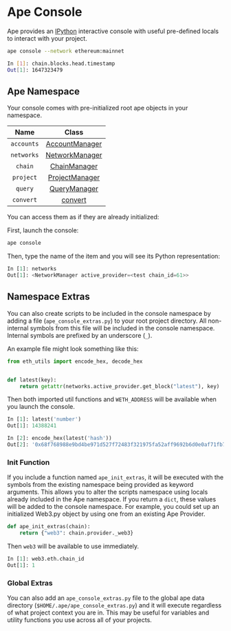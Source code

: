 # Ape Console

Ape provides an [IPython](https://ipython.readthedocs.io/) interactive console with useful pre-defined locals to interact with your project.

```bash
ape console --network ethereum:mainnet

In [1]: chain.blocks.head.timestamp
Out[1]: 1647323479
```

## Ape Namespace

Your console comes with pre-initialized root ape objects in your namespace.

| Name       | Class                                                                                                      |
|:----------:|:----------------------------------------------------------------------------------------------------------:|
| `accounts` | [AccountManager](../methoddocs/managers.html?highlight=accounts#module-ape.managers.accounts)              | 
| `networks` | [NetworkManager](../methoddocs/managers.html?highlight=networks#module-ape.managers.networks)              | 
| `chain`    | [ChainManager](../methoddocs/managers.html?highlight=chain#module-ape.managers.chain)                      | 
| `project`  | [ProjectManager](../methoddocs/managers.html?highlight=project#module-ape.managers.project.manager)        | 
| `query`    | [QueryManager](../methoddocs/managers.html?highlight=query#module-ape.managers.query)                      |
| `convert`  | [convert](../methoddocs/managers.html?highlight=query#ape.managers.converters.AddressAPIConverter.convert) |

You can access them as if they are already initialized:

First, launch the console:

```bash
ape console
```

Then, type the name of the item and you will see its Python representation:

```python
In [1]: networks
Out[1]: <NetworkManager active_provider=<test chain_id=61>>
```

## Namespace Extras

You can also create scripts to be included in the console namespace by adding a file (`ape_console_extras.py`) to your root project directory.  All non-internal symbols from this file will be included in the console namespace.  Internal symbols are prefixed by an underscore (`_`).

An example file might look something like this:

```python
from eth_utils import encode_hex, decode_hex


def latest(key):
    return getattr(networks.active_provider.get_block("latest"), key)
```

Then both imported util functions and `WETH_ADDRESS` will be available when you launch the console.

```python
In [1]: latest('number')
Out[1]: 14388241

In [2]: encode_hex(latest('hash'))
Out[2]: '0x68f768988e9bd4be971d527f72483f321975fa52aff9692b6d0e0af71fb77aaf'
```

### Init Function

If you include a function named `ape_init_extras`, it will be executed with the symbols from the existing namespace being provided as keyword arguments.  This allows you to alter the scripts namespace using locals already included in the Ape namespace.  If you return a `dict`, these values will be added to the console namespace.  For example, you could set up an initialized Web3.py object by using one from an existing Ape Provider.

```python
def ape_init_extras(chain):
    return {"web3": chain.provider._web3}
```

Then `web3` will be available to use immediately.

```python
In [1]: web3.eth.chain_id
Out[1]: 1
```

### Global Extras

You can also add an `ape_console_extras.py` file to the global ape data directory (`$HOME/.ape/ape_console_extras.py`) and it will execute regardless of what project context you are in.  This may be useful for variables and utility functions you use across all of your projects.
